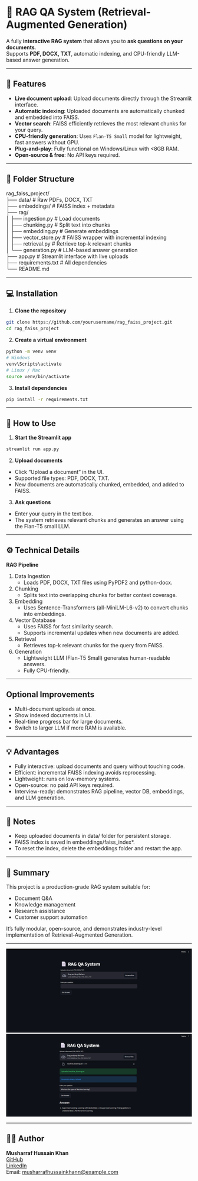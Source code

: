 # 📄 RAG QA System (Retrieval-Augmented Generation)

A fully **interactive RAG system** that allows you to **ask questions on your documents**.  
Supports **PDF, DOCX, TXT**, automatic indexing, and CPU-friendly LLM-based answer generation.  

---

## **🚀 Features**

- **Live document upload**: Upload documents directly through the Streamlit interface.
- **Automatic indexing**: Uploaded documents are automatically chunked and embedded into FAISS.
- **Vector search**: FAISS efficiently retrieves the most relevant chunks for your query.
- **CPU-friendly generation**: Uses `Flan-T5 Small` model for lightweight, fast answers without GPU.
- **Plug-and-play**: Fully functional on Windows/Linux with <8GB RAM.
- **Open-source & free**: No API keys required.

---

## **📁 Folder Structure**

rag_faiss_project/<br>
├── data/ # Raw PDFs, DOCX, TXT <br>
├── embeddings/ # FAISS index + metadata<br>
├── rag/<br>
│ ├── ingestion.py # Load documents<br>
│ ├── chunking.py # Split text into chunks<br>
│ ├── embedding.py # Generate embeddings<br>
│ ├── vector_store.py # FAISS wrapper with incremental indexing<br>
│ ├── retrieval.py # Retrieve top-k relevant chunks<br>
│ └── generation.py # LLM-based answer generation<br>
├── app.py # Streamlit interface with live uploads<br>
├── requirements.txt # All dependencies<br>
└── README.md


---

## **💻 Installation**

1. **Clone the repository**

```bash
git clone https://github.com/yourusername/rag_faiss_project.git
cd rag_faiss_project
```

2. **Create a virtual environment**
```bash
python -m venv venv
# Windows
venv\Scripts\activate
# Linux / Mac
source venv/bin/activate
```

3. **Install dependencies**
```bash
pip install -r requirements.txt
```
---
## **📂 How to Use**

1. **Start the Streamlit app**
```bash
streamlit run app.py
```

2. **Upload documents**
- Click “Upload a document” in the UI.
- Supported file types: PDF, DOCX, TXT.
- New documents are automatically chunked, embedded, and added to FAISS.

3. **Ask questions**
* Enter your query in the text box.
* The system retrieves relevant chunks and generates an answer using the Flan-T5 small LLM.

---

## **⚙️ Technical Details**
**RAG Pipeline**
1. Data Ingestion
   * Loads PDF, DOCX, TXT files using PyPDF2 and python-docx.
2. Chunking
   * Splits text into overlapping chunks for better context coverage.
3. Embedding
   * Uses Sentence-Transformers (all-MiniLM-L6-v2) to convert chunks into embeddings.
4. Vector Database
   * Uses FAISS for fast similarity search.
   * Supports incremental updates when new documents are added.
5. Retrieval
   * Retrieves top-k relevant chunks for the query from FAISS.
6. Generation
   * Lightweight LLM (Flan-T5 Small) generates human-readable answers.
   * Fully CPU-friendly.

---

## **Optional Improvements**

* Multi-document uploads at once.
* Show indexed documents in UI.
* Real-time progress bar for large documents.
* Switch to larger LLM if more RAM is available.

---

## **💡 Advantages**

* Fully interactive: upload documents and query without touching code.
* Efficient: incremental FAISS indexing avoids reprocessing.
* Lightweight: runs on low-memory systems.
* Open-source: no paid API keys required.
* Interview-ready: demonstrates RAG pipeline, vector DB, embeddings, and LLM generation.

---

## **📌 Notes**

* Keep uploaded documents in data/ folder for persistent storage.
* FAISS index is saved in embeddings/faiss_index*.
* To reset the index, delete the embeddings folder and restart the app.

---

## **🎯 Summary**

This project is a production-grade RAG system suitable for:
* Document Q&A
* Knowledge management
* Research assistance
* Customer support automation

It’s fully modular, open-source, and demonstrates industry-level implementation of Retrieval-Augmented Generation.

---

![Home Page](initial.png)
![Final Page](image.png)

---

## 👨‍💻 Author

<b>Musharraf Hussain Khan</b><br>
[GitHub](https://github.com/Musharraf1519)<br>
[LinkedIn](https://www.linkedin.com/in/musharraf-hussain-khan/)<br>
Email: musharrafhussainkhann@example.com
